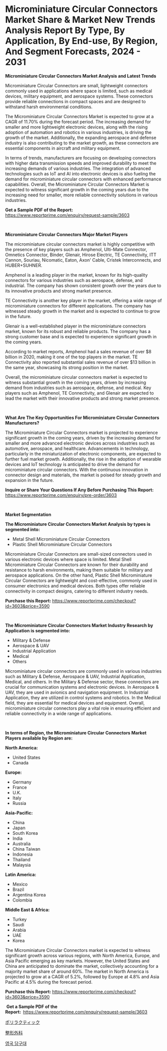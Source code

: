 <p><h1>Microminiature Circular Connectors Market Share & Market New Trends Analysis Report By Type, By Application, By End-use, By Region, And Segment Forecasts, 2024 - 2031</h1></p><p><strong>Microminiature Circular Connectors Market Analysis and Latest Trends</strong></p>
<p><p>Microminiature Circular Connectors are small, lightweight connectors commonly used in applications where space is limited, such as medical devices, military equipment, and aerospace systems. These connectors provide reliable connections in compact spaces and are designed to withstand harsh environmental conditions.</p><p>The Microminiature Circular Connectors Market is expected to grow at a CAGR of 11.70% during the forecast period. The increasing demand for smaller and more lightweight electronic devices, along with the rising adoption of automation and robotics in various industries, is driving the growth of the market. Additionally, the expanding aerospace and defense industry is also contributing to the market growth, as these connectors are essential components in aircraft and military equipment.</p><p>In terms of trends, manufacturers are focusing on developing connectors with higher data transmission speeds and improved durability to meet the increasing demands of various industries. The integration of advanced technologies such as IoT and AI into electronic devices is also fueling the demand for microminiature circular connectors with enhanced performance capabilities. Overall, the Microminiature Circular Connectors Market is expected to witness significant growth in the coming years due to the increasing need for smaller, more reliable connectivity solutions in various industries.</p></p>
<p><strong>Get a Sample PDF of the Report:&nbsp;</strong> <a href="https://www.reportprime.com/enquiry/request-sample/3603">https://www.reportprime.com/enquiry/request-sample/3603</a></p>
<p>&nbsp;</p>
<p><strong>Microminiature Circular Connectors Major Market Players</strong></p>
<p><p>The microminiature circular connectors market is highly competitive with the presence of key players such as Amphenol, Ulti-Mate Connector, Omnetics Connector, Binder, Glenair, Hirose Electric, TE Connectivity, ITT Cannon, Souriau, Nicomatic, Eaton, Axon' Cable, Cristek Interconnects, and HUBER+SUHNER.</p><p>Amphenol is a leading player in the market, known for its high-quality connectors for various industries such as aerospace, defense, and industrial. The company has shown consistent growth over the years due to its innovative products and strong market presence.</p><p>TE Connectivity is another key player in the market, offering a wide range of microminiature connectors for different applications. The company has witnessed steady growth in the market and is expected to continue to grow in the future.</p><p>Glenair is a well-established player in the microminiature connectors market, known for its robust and reliable products. The company has a strong customer base and is expected to experience significant growth in the coming years.</p><p>According to market reports, Amphenol had a sales revenue of over $8 billion in 2020, making it one of the top players in the market. TE Connectivity also reported substantial sales revenue of over $13 billion in the same year, showcasing its strong position in the market.</p><p>Overall, the microminiature circular connectors market is expected to witness substantial growth in the coming years, driven by increasing demand from industries such as aerospace, defense, and medical. Key players such as Amphenol, TE Connectivity, and Glenair are expected to lead the market with their innovative products and strong market presence.</p></p>
<p>&nbsp;</p>
<p><strong>What Are The Key Opportunities For Microminiature Circular Connectors Manufacturers?</strong></p>
<p><p>The Microminiature Circular Connectors market is projected to experience significant growth in the coming years, driven by the increasing demand for smaller and more advanced electronic devices across industries such as automotive, aerospace, and healthcare. Advancements in technology, particularly in the miniaturization of electronic components, are expected to further fuel market growth. Additionally, the rise in the adoption of wearable devices and IoT technology is anticipated to drive the demand for microminiature circular connectors. With the continuous innovation in connector design and materials, the market is poised for steady growth and expansion in the future.</p></p>
<p><strong>Inquire or Share Your Questions If Any Before Purchasing This Report:</strong> <a href="https://www.reportprime.com/enquiry/pre-order/3603">https://www.reportprime.com/enquiry/pre-order/3603</a></p>
<p>&nbsp;</p>
<p><strong>Market Segmentation</strong></p>
<p><strong>The Microminiature Circular Connectors Market Analysis by types is segmented into:</strong></p>
<p><ul><li>Metal Shell Microminiature Circular Connectors</li><li>Plastic Shell Microminiature Circular Connectors</li></ul></p>
<p><p>Microminiature Circular Connectors are small-sized connectors used in various electronic devices where space is limited. Metal Shell Microminiature Circular Connectors are known for their durability and resistance to harsh environments, making them suitable for military and aerospace applications. On the other hand, Plastic Shell Microminiature Circular Connectors are lightweight and cost-effective, commonly used in consumer electronics and medical devices. Both types offer reliable connectivity in compact designs, catering to different industry needs.</p></p>
<p><strong>Purchase this Report:&nbsp;</strong><a href="https://www.reportprime.com/checkout?id=3603&price=3590">https://www.reportprime.com/checkout?id=3603&price=3590</a></p>
<p>&nbsp;</p>
<p><strong>The Microminiature Circular Connectors Market Industry Research by Application is segmented into:</strong></p>
<p><ul><li>Military & Defense</li><li>Aerospace & UAV</li><li>Industrial Application</li><li>Medical</li><li>Others</li></ul></p>
<p><p>Microminiature circular connectors are commonly used in various industries such as Military & Defense, Aerospace & UAV, Industrial Application, Medical, and others. In the Military & Defense sector, these connectors are crucial for communication systems and electronic devices. In Aerospace & UAV, they are used in avionics and navigation equipment. In Industrial Application, they are utilized in control systems and robotics. In the Medical field, they are essential for medical devices and equipment. Overall, microminiature circular connectors play a vital role in ensuring efficient and reliable connectivity in a wide range of applications.</p></p>
<p>&nbsp;</p>
<p><strong>In terms of Region, the Microminiature Circular Connectors Market Players available by Region are:</strong></p>
<p>
    <p> <strong> North America: </strong>
        <ul>
            <li>United States</li>
            <li>Canada</li>
        </ul>
        </p> 
    <p> <strong> Europe: </strong>
        <ul>
            <li>Germany</li>
            <li>France</li>
            <li>U.K.</li>
            <li>Italy</li>
            <li>Russia</li>
        </ul>
        </p> 
    <p> <strong> Asia-Pacific: </strong>
        <ul>
            <li>China</li>
            <li>Japan</li>
            <li>South Korea</li>
            <li>India</li>
            <li>Australia</li>
            <li>China Taiwan</li>
            <li>Indonesia</li>
            <li>Thailand</li>
            <li>Malaysia</li>
        </ul>
        </p> 
    <p> <strong> Latin America: </strong>
        <ul>
            <li>Mexico</li>
            <li>Brazil</li>
            <li>Argentina Korea</li>
            <li>Colombia</li>
        </ul>
        </p> 
    <p> <strong> Middle East & Africa: </strong>
        <ul>
            <li>Turkey</li>
            <li>Saudi</li>
            <li>Arabia</li>
            <li>UAE</li>
            <li>Korea</li>
        </ul>
    </p>
    </p>
<p><p>The Microminiature Circular Connectors market is expected to witness significant growth across various regions, with North America, Europe, and Asia Pacific emerging as key markets. However, the United States and China are anticipated to dominate the market, collectively accounting for a majority market share of around 60%. The market in North America is projected to grow at a CAGR of 5.2%, followed by Europe at 4.8% and Asia Pacific at 4.5% during the forecast period.</p></p>
<p><strong>Purchase this Report: </strong><a href="https://www.reportprime.com/checkout?id=3603&price=3590">https://www.reportprime.com/checkout?id=3603&price=3590</a></p>
<p>&nbsp;<strong>Get a Sample PDF of the Report:&nbsp;&nbsp;</strong><a href="https://www.reportprime.com/enquiry/request-sample/3603">https://www.reportprime.com/enquiry/request-sample/3603</a></p>
<p><strong></strong></p>
<p><p><a href="https://github.com/JacksonWiza1924/Market-Research-Report-List-1/blob/main/805652914501.md">ポリラクティック</a></p><p><a href="https://github.com/Calvi3ynJerde867/Market-Research-Report-List-1/blob/main/260529614500.md">整形外科</a></p><p><a href="https://github.com/RichardLueilwitz787/Market-Research-Report-List-1/blob/main/188644813665.md">영국 당구대</a></p></p>